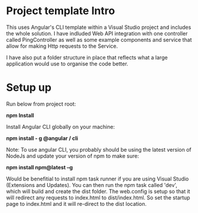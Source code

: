 # Project template Intro

This uses Angular's CLI template within a Visual Studio project and includes the whole solution.
I have indluded Web API integration with one controller called PingController as well as some example components and service that allow for making Http requests to the Service.

I have also put a folder structure in place that reflects what a large application would use to organise the code better.

# Setup up

Run below from project root:

<b>npm Install</b>

Install Angular CLI globally on your machine:

<b>npm install - g @angular / cli</b>

Note: To use angular CLI, you probably should be using the latest version of NodeJs and update your version of npm to make sure:

<b>npm install npm@latest –g</b>

Would be benefitial to install npm task runner if you are using Visual Studio (Extensions and Updates). You can then run the npm task called 'dev', which will build and create the dist folder. The web.config is setup so that it will redirect any requests to index.html to dist/index.html. So set the startup page to index.html and it will re-direct to the dist location.
